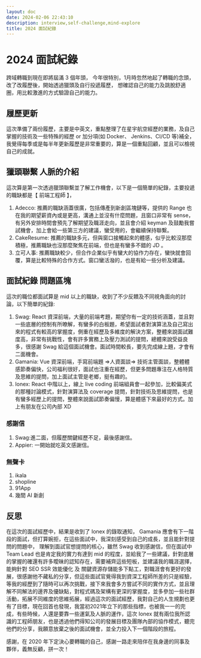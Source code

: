 ```yaml
---
layout: doc
date: 2024-02-06 22:43:10
description: interview,self-challenge,mind-explore
title: 2024 面試紀錄
---
```


<PageInfo/>

# 2024 面試紀錄

跨域轉職到現在即將屆滿 3 個年頭，
今年很特別，1月時忽然地起了轉職的念頭，改了改履歷後，開始透過獵頭及自行投遞履歷，
想確認自己的能力及跳脫舒適圈，用比較激進的方式驗證自己的能力。

## 履歷更新

這次準備了兩份履歷，主要是中英文，重點整理了在星宇航空經歷的業務，及自己掌握的技術及一些特殊的經歷 or 加分項(如 Docker、 Jenkins、CI/CD 等)補全，
我覺得每季或是每半年更新履歷是非常重要的，算是一個重點回顧，並且可以檢視自己的成就。

## 獵頭聯繫 人脈的介紹

這次算是第一次透過獵頭聯繫並了解工作機會，以下是一個簡單的紀錄，主要投遞的職缺都是【 前端工程師 】，

1. Adecco: 推薦的職缺涵蓋很廣，包括傳產到新創區塊鏈等，提供的 Range 也在我的期望薪資內或是更高，溝通上並沒有什麼問題，且窗口非常有 sense，有另外安排時間會預先了解期望及職涯走向，並且會介紹 keyman 及鼓勵我嘗試機會，加上會給一些第三方的建議，蠻受用的，會繼續保持聯繫。
2. CakeResume: 推薦的職缺多元，但與窗口接觸起來的體感，似乎比較沒那麼積極，推薦職缺也沒那麼聚焦在前端，但也是有蠻多不錯的 JD 。
3. 立可人事: 推薦職缺較少，但合作企業似乎有蠻大的協作力存在，蠻快就會回覆，算是比較特殊的合作方式。窗口蠻活潑的，也是有給一些分析及建議。

## 面試紀錄 問題區塊

這次的職位都面試算是 mid 以上的職缺，收到了不少反饋及不同視角面向的討論，以下簡單的紀錄:

1. Swag: React 資深前端，大量的前端考題，期望你有一定的技術涵蓋，並且對一些底層的控制有所暸解，有蠻多的白板題，希望面試者對演算法及自己寫出來的程式有較高的掌握度，側重在經歷及多維度的解決方案，整體來說面試難度高，非常有挑戰性，會有許多實務上及壓力測試的提問，總體來說受益良多，很感謝 Swag 給這個面試機會。面試時間較長，要先完成線上題，才會有二面機會。
2. Gamania: Vue 資深前端，手寫前端題 =>人資面談=> 技術主管面談，整體體感節奏偏快，公司福利很好，面試也注重在經歷，但更多問題專注在人格特質及思維的提問，加上面試主管是老鄉，挺有趣的。
3. Ionex: React 中階以上，線上 live coding 前端組員會一起參加，比較偏美式的那種討論模式，針對演算法及 coverage 提問，針對技術及思維提問，也是有蠻多經歷上的提問，整體來說面試節奏偏慢，算是體感下來最好的方式。加上有朋友在公司內部 XD

### 感謝信

1. Swag:進二面，但履歷關鍵經歷不足，最後感謝信。
2. Appier: 一開始就吃英文感謝信。

### 無聲卡

1. ikala
2. shopline
3. 91App
4. 幾間 AI 新創

## 反思

在這次的面試經歷中，結果是收到了 Ionex 的錄取通知， Gamania 應會有下一階段的面試，但打算婉拒，在這些面試中，我深刻感受到自己的成長，並且能針對提問的問題中，
理解到面試官想提問的核心，雖然 Swag 收到感謝信，但在面試中 Team Lead 也是肯定我的實力有達到 mid 的程度，並給我了一些建議，針對底層的掌握的確還有許多曖昧的認知存在，需要補齊這些短板，並建議我的職涯選擇，能夠針對 SEO SSR 效能優化 及 關鍵資源存儲能多下點工，對職涯會有更好的發展，很感謝他不藏私的分享，但這些面試官覺得我到資深工程師所差的只是經驗，等我的經歷到了隨時可以再次挑戰，接下來我會多方嘗試不同的實作方式，並且理解不同解法的邊界及優缺點，對程式碼及架構有更深的掌握度，並多參加一些社群活動，拓展不同維度的思維拓展，經過這次的面試經歷，我對自己的人生規劃也更有了目標，現在回首也發現，我當初2021年立下的那些指標，也被我一一的完成，有些時候，人還是要靠一些運氣及人脈的運作，這次 Ionex 就有兩位我所認識的工程師朋友，也是透過他們得知公司的發展目標及團隊內部的協作模式，聽完他們的分享，我願意放棄之後的面試機會，並全力投入下一個階段的旅程。

感謝，在 2020 年下定決心要轉職的自己，感謝一路走來陪伴在我身邊的同事及夥伴，義無反顧，拼一次！
